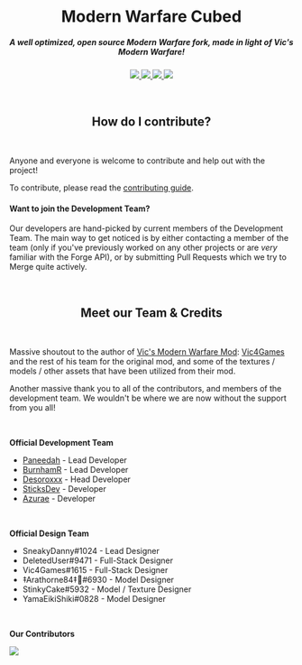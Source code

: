 <h1 align="center">Modern Warfare Cubed</h1>

<h5 align="center">A well optimized, open source Modern Warfare fork, made in light of Vic's Modern Warfare!</h5>

<p align="center">
  <a href="https://github.com/Paneedah/Modern-Warfare-Cubed/releases">
    <img src="https://img.shields.io/github/v/release/Paneedah/Modern-Warfare-Cubed?label=Release&logo=GitHub&sort=semver&style=for-the-badge">
  </a>
  
  <a href="https://github.com/Paneedah/Modern-Warfare-Cubed/commits/master">
    <img src="https://img.shields.io/github/last-commit/Paneedah/Modern-Warfare-Cubed?logo=GitHub&style=for-the-badge">
  </a>
  
  <a href="https://discord.gg/k5WPk93K7b">
    <img src="https://img.shields.io/discord/801852948854079489?label=Discord&logo=discord&style=for-the-badge">
  </a>
  
  <a href="https://patreon.com/ModernWarfareCubed">
    <img src="https://img.shields.io/endpoint.svg?url=https%3A%2F%2Fshieldsio-patreon.vercel.app%2Fapi%3Fusername%3DModernWarfareCubed%26type%3Dpatrons&style=for-the-badge"/>
  </a>
</p>

<br>

<h2 align="center">How do I contribute?</h2>

<br>

Anyone and everyone is welcome to contribute and help out with the project!

To contribute, please read the [contributing guide](https://github.com/Paneedah/Modern-Warfare-Cubed/blob/master/CONTRIBUTING.md).


<h4>Want to join the Development Team?</h4>

Our developers are hand-picked by current members of the Development Team. The main way to get noticed is by either contacting a member of the team (only if you've previously worked on any other projects or are *very* familiar with the Forge API), or by submitting Pull Requests which we try to Merge quite actively.

<br>

<h2 align="center">Meet our Team & Credits</h2>

<br>

Massive shoutout to the author of [Vic's Modern Warfare Mod](https://github.com/vic4games/modern-warfare): [Vic4Games](https://github.com/vic4games) and the rest of his team for the original mod, and some of the textures / models / other assets that have been utilized from their mod.

Another massive thank you to all of the contributors, and members of the development team. We wouldn't be where we are now without the support from you all!

<br>

**Official Development Team**
- [Paneedah](https://github.com/Paneedah) - Lead Developer
- [BurnhamR](https://github.com/BurnhamR) - Lead Developer
- [Desoroxxx](https://github.com/JustDesoroxxx) - Head Developer
- [SticksDev](https://github.com/SticksDeveloper) - Developer
- [Azurae](https://github.com/azuraerae) - Developer

<br>

**Official Design Team**
- SneakyDanny#1024 - Lead Designer
- DeletedUser#9471 - Full-Stack Designer
- Vic4Games#1615 - Full-Stack Designer
- ‡Arathorne84‡🍉#6930 - Model Designer
- StinkyCake#5932 - Model / Texture Designer
- YamaEikiShiki#0828 - Model Designer
<br>

**Our Contributors**

<a href="https://github.com/Paneedah/Modern-Warfare-Cubed/graphs/contributors">
  <img src="https://contrib.rocks/image?repo=Paneedah/Modern-Warfare-Cubed"/>
</a>
